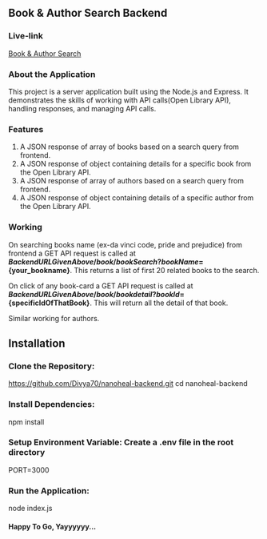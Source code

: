 ## Book & Author Search Backend 

### Live-link

[Book & Author Search](https://book-search-backend.vercel.app)

### About the Application

This project is a server application built using the Node.js and Express. It demonstrates the skills of working with API calls(Open Library API), handling responses, and managing API calls.

### Features

1. A JSON response of array of books based on a search query from frontend.
2. A JSON response of object containing details for a specific book from the Open Library API.
3. A JSON response of array of authors based on a search query from frontend.
4. A JSON response of object containing details of a specific author from the Open Library API.

### Working

  On searching books name (ex-da vinci code, pride and prejudice) from frontend a GET API request
  is called at **${BackendURLGivenAbove}/book/bookSearch?bookName=${your_bookname}**. This returns a list of first 20 related books to the search.

  On click of any book-card a GET API request is called at **${BackendURLGivenAbove}/book/bookdetail?bookId=${specificIdOfThatBook}**. This will return all the detail of that book.

  Similar working for authors.

## Installation

### Clone the Repository:
 https://github.com/Divya70/nanoheal-backend.git
    cd nanoheal-backend

### Install Dependencies:
npm install

### Setup Environment Variable: Create a .env file in the root directory

 PORT=3000

### Run the Application:
    
node index.js


#### Happy To Go, Yayyyyyy...
